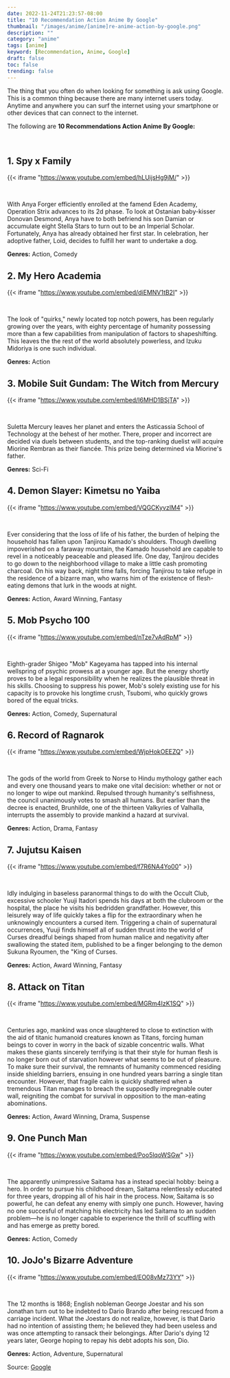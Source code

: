 ```yaml
---
date: 2022-11-24T21:23:57-08:00
title: "10 Recommendation Action Anime By Google"
thumbnail: "/images/anime/[anime]re-anime-action-by-google.png"
description: ""
category: "anime"
tags: [anime]
keyword: [Recommendation, Anime, Google]
draft: false
toc: false
trending: false
---
```


The thing that you often do when looking for something is ask using Google. This is a common thing because there are many internet users today. Anytime and anywhere you can surf the internet using your smartphone or other devices that can connect to the internet.

The following are **10 Recommendations Action Anime By Google:** 

<br />

## 1. Spy x Family

{{< iframe "https://www.youtube.com/embed/hLUijsHg9jM/" >}}

<br />

With Anya Forger efficiently enrolled at the famend Eden Academy, Operation Strix advances to its 2d phase. To look at Ostanian baby-kisser Donovan Desmond, Anya have to both befriend his son Damian or accumulate eight Stella Stars to turn out to be an Imperial Scholar. Fortunately, Anya has already obtained her first star. In celebration, her adoptive father, Loid, decides to fulfill her want to undertake a dog.

**Genres:** Action, Comedy


## 2. My Hero Academia

{{< iframe "https://www.youtube.com/embed/diEMNV1tB2I" >}}

<br />

The look of "quirks," newly located top notch powers, has been regularly growing over the years, with eighty percentage of humanity possessing more than a few capabilities from manipulation of factors to shapeshifting. This leaves the the rest of the world absolutely powerless, and Izuku Midoriya is one such individual.

**Genres:** Action


## 3. Mobile Suit Gundam: The Witch from Mercury

{{< iframe "https://www.youtube.com/embed/I6MHD1BSjTA" >}}

<br />

Suletta Mercury leaves her planet and enters the Asticassia School of Technology at the behest of her mother. There, proper and incorrect are decided via duels between students, and the top-ranking duelist will acquire Miorine Rembran as their fiancée. This prize being determined via Miorine's father.

**Genres:** Sci-Fi


## 4. Demon Slayer: Kimetsu no Yaiba

{{< iframe "https://www.youtube.com/embed/VQGCKyvzIM4" >}}

<br />

Ever considering that the loss of life of his father, the burden of helping the household has fallen upon Tanjirou Kamado's shoulders. Though dwelling impoverished on a faraway mountain, the Kamado household are capable to revel in a noticeably peaceable and pleased life. One day, Tanjirou decides to go down to the neighborhood village to make a little cash promoting charcoal. On his way back, night time falls, forcing Tanjirou to take refuge in the residence of a bizarre man, who warns him of the existence of flesh-eating demons that lurk in the woods at night.

**Genres:** Action, Award Winning, Fantasy


## 5. Mob Psycho 100

{{< iframe "https://www.youtube.com/embed/nTze7vAdRpM" >}}

<br />

Eighth-grader Shigeo "Mob" Kageyama has tapped into his internal wellspring of psychic prowess at a younger age. But the energy shortly proves to be a legal responsibility when he realizes the plausible threat in his skills. Choosing to suppress his power, Mob's solely existing use for his capacity is to provoke his longtime crush, Tsubomi, who quickly grows bored of the equal tricks.

**Genres:** Action, Comedy, Supernatural


## 6. Record of Ragnarok

{{< iframe "https://www.youtube.com/embed/WjpHokOEEZQ" >}}

<br />

The gods of the world from Greek to Norse to Hindu mythology gather each and every one thousand years to make one vital decision: whether or not or no longer to wipe out mankind. Repulsed through humanity's selfishness, the council unanimously votes to smash all humans. But earlier than the decree is enacted, Brunhilde, one of the thirteen Valkyries of Valhalla, interrupts the assembly to provide mankind a hazard at survival.

**Genres:** Action, Drama, Fantasy


## 7. Jujutsu Kaisen

{{< iframe "https://www.youtube.com/embed/f7R6NA4Yo00" >}}

<br />

Idly indulging in baseless paranormal things to do with the Occult Club, excessive schooler Yuuji Itadori spends his days at both the clubroom or the hospital, the place he visits his bedridden grandfather. However, this leisurely way of life quickly takes a flip for the extraordinary when he unknowingly encounters a cursed item. Triggering a chain of supernatural occurrences, Yuuji finds himself all of sudden thrust into the world of Curses dreadful beings shaped from human malice and negativity after swallowing the stated item, published to be a finger belonging to the demon Sukuna Ryoumen, the "King of Curses.

**Genres:** Action, Award Winning, Fantasy


## 8. Attack on Titan

{{< iframe "https://www.youtube.com/embed/MGRm4IzK1SQ" >}}

<br />

Centuries ago, mankind was once slaughtered to close to extinction with the aid of titanic humanoid creatures known as Titans, forcing human beings to cover in worry in the back of sizable concentric walls. What makes these giants sincerely terrifying is that their style for human flesh is no longer born out of starvation however what seems to be out of pleasure. To make sure their survival, the remnants of humanity commenced residing inside shielding barriers, ensuing in one hundred years barring a single titan encounter. However, that fragile calm is quickly shattered when a tremendous Titan manages to breach the supposedly impregnable outer wall, reigniting the combat for survival in opposition to the man-eating abominations.

**Genres:** Action, Award Winning, Drama, Suspense


## 9. One Punch Man

{{< iframe "https://www.youtube.com/embed/Poo5lqoWSGw" >}}

<br />

The apparently unimpressive Saitama has a instead special hobby: being a hero. In order to pursue his childhood dream, Saitama relentlessly educated for three years, dropping all of his hair in the process. Now, Saitama is so powerful, he can defeat any enemy with simply one punch. However, having no one succesful of matching his electricity has led Saitama to an sudden problem—he is no longer capable to experience the thrill of scuffling with and has emerge as pretty bored.

**Genres:** Action, Comedy


## 10. JoJo's Bizarre Adventure

{{< iframe "https://www.youtube.com/embed/EO08vMz73YY" >}}

<br />

The 12 months is 1868; English nobleman George Joestar and his son Jonathan turn out to be indebted to Dario Brando after being rescued from a carriage incident. What the Joestars do not realize, however, is that Dario had no intention of assisting them; he believed they had been useless and was once attempting to ransack their belongings. After Dario's dying 12 years later, George hoping to repay his debt adopts his son, Dio.

**Genres:** Action, Adventure, Supernatural


Source: [Google](https://www.google.com/)





